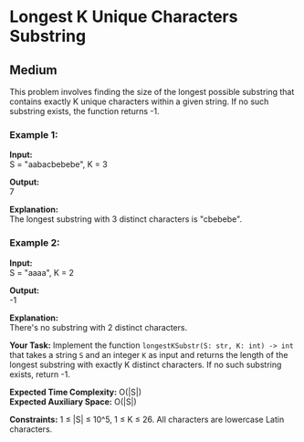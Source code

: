 # Longest K Unique Characters Substring
## Medium
<div>
    <p>This problem involves finding the size of the longest possible substring that contains exactly K unique characters within a given string. If no such substring exists, the function returns -1.</p>
    <h3>Example 1:</h3>
    <p><strong>Input:</strong><br>S = "aabacbebebe", K = 3</p>
    <p><strong>Output:</strong><br>7</p>
    <p><strong>Explanation:</strong><br>The longest substring with 3 distinct characters is "cbebebe".</p>
    <h3>Example 2:</h3>
    <p><strong>Input:</strong><br>S = "aaaa", K = 2</p>
    <p><strong>Output:</strong><br>-1</p>
    <p><strong>Explanation:</strong><br>There's no substring with 2 distinct characters.</p>
    <p><strong>Your Task:</strong> Implement the function <code>longestKSubstr(S: str, K: int) -&gt; int</code> that takes a string <code>S</code> and an integer <code>K</code> as input and returns the length of the longest substring with exactly K distinct characters. If no such substring exists, return -1.</p>
    <p><strong>Expected Time Complexity:</strong> O(|S|)<br><strong>Expected Auxiliary Space:</strong> O(|S|)</p>
    <p><strong>Constraints:</strong> 1 ≤ |S| ≤ 10^5, 1 ≤ K ≤ 26. All characters are lowercase Latin characters.</p>
</div>
